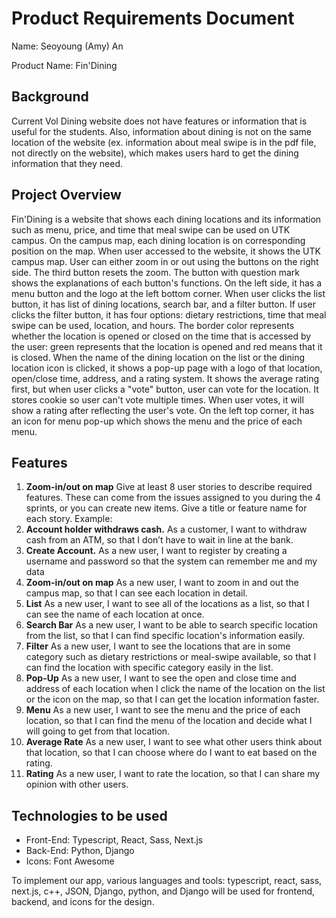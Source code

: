 # Product Requirements Document
Name: Seoyoung (Amy) An

Product Name: Fin'Dining

## Background
Current Vol Dining website does not have features or information that is useful for the students. Also, information about dining is not on the same location of the website (ex. information about meal swipe is in the pdf file, not directly on the website), which makes users hard to get the dining information that they need.

## Project Overview
Fin'Dining is a website that shows each dining locations and its information such as menu, price, and time that meal swipe can be used on UTK campus. On the campus map, each dining location is on corresponding position on the map.
When user accessed to the website, it shows the UTK campus map. User can either zoom in or out using the buttons on the right side. The third button resets the zoom. The button with question mark shows the explanations of each button's functions. On the left side, it has a menu button and the logo at the left bottom corner. When user clicks the list button, it has list of dining locations, search bar, and a filter button. If user clicks the filter button, it has four options: dietary restrictions, time that meal swipe can be used, location, and hours. 
The border color represents whether the location is opened or closed on the time that is accessed by the user: green represents that the location is opened and red means that it is closed. When the name of the dining location on the list or the dining location icon is clicked, it shows a pop-up page with a logo of that location, open/close time, address, and a rating system. It shows the average rating first, but when user clicks a "vote" button, user can vote for the location. It stores cookie so user can't vote multiple times. When user votes, it will show a rating after reflecting the user's vote. On the left top corner, it has an icon for menu pop-up which shows the menu and the price of each menu.

## Features
1. **Zoom-in/out on map**
Give at least 8 user stories to describe required features. These can come from the issues assigned to you during the 4 sprints, or you 
can create new items. Give a title or feature name for each story. Example: 
1. **Account holder withdraws cash.** As a customer,	I want to withdraw cash from an ATM,	so that I don’t have to wait in line at the bank.
2. **Create Account.** As a new user, I want to register by creating a username and password so that the system can remember me and my data
1. **Zoom-in/out on map** As a new user, I want to zoom in and out the campus map, so that I can see each location in detail. 
2. **List** As a new user, I want to see all of the locations as a list, so that I can see the name of each location at once.
3. **Search Bar** As a new user, I want to be able to search specific location from the list, so that I can find specific location's information easily.
4. **Filter** As a new user, I want to see the locations that are in some category such as dietary restrictions or meal-swipe available, so that I can find the location with specific category easily in the list.
5. **Pop-Up** As a new user, I want to see the open and close time and address of each location when I click the name of the location on the list or the icon on the map, so that I can get the location information faster.
6. **Menu** As a new user, I want to see the menu and the price of each location, so that I can find the menu of the location and decide what I will going to get from that location.
7. **Average Rate** As a new user, I want to see what other users think about that location, so that I can choose where do I want to eat based on the rating.
8. **Rating** As a new user, I want to rate the location, so that I can share my opinion with other users.

## Technologies to be used
* Front-End: Typescript, React, Sass, Next.js
* Back-End: Python, Django
* Icons: Font Awesome

To implement our app, various languages and tools: typescript, react, sass, next.js, c++, JSON, Django, python, and Django will be used for frontend, backend, and icons for the design.
